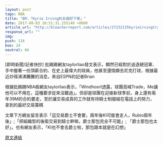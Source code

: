 ```yaml
---
layout: post
tags: NBA
title: "BR:「Kyrie Irving的五個好下家」"
date: 2017-08-03 10:51:31.255140 +0800
article_url: "http://bleacherreport.com/articles/27232135kyrieirvingtradepackagescavssh"
response_url: ""
img: 
push: 116
boo: 24
neutral: 66
---
```


[即時新聞/記者快抄] 批踢踢網友taylorliao發文表示，顯然已經對於追逐總冠軍、手中握著一份頂薪合約、在史上最偉大的球員，他甚至還情願去尼克打球，根據最近炒得沸沸騰騰的消息，來自ESPN的記者Brian

根據批踢踢NBA板網友taylorliao表示，「Windhosrt透露，球團高喊Trade，Me讓他可以不用在，這種要求從來沒聽過」。但卻是球團在迎接新球季前，身上還有兩年39M的合約要走，至於讓交易成真的工作就有待騎士制服組在電話上的努力，拿到的最好交易籌碼

文章下方網友留言表示「這交易爵士不會要，兩年後KI可能會走人，Rubio兩年後」;「把組織型的後衛交易到騎士幹嘛，爵士那包完全不可能」; 「爵士那包也太好」。也有網友表示，「KI也不會去爵士啦，那包跟本就是在幻想」

<a href = "https://www.ptt.cc/bbs/NBA/M.1500873625.A.FF0.html">原文連結</a>

